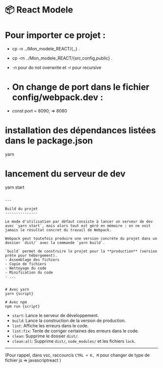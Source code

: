 📦 React Modele
===============

# Pour importer ce projet :


* cp -n ../Mon_modele_REACT/{.*,*} .
* cp -rn ../Mon_modele_REACT/{src,config,public} .

* -n pour do not overwrite et -r pour recursive


* # On change de port dans le fichier config/webpack.dev :

* const port = 8090; => 8080

# installation des dépendances listées dans le package.json
yarn

# lancement du serveur de dev
yarn start
```

---

Build du projet
---------------

Le mode d'utilisation par défaut consiste à lancer un serveur de dev avec `yarn start`, mais alors tout est géré en mémoire : on ne voit jamais le résultat concret du travail de Webpack.

Webpack peut toutefois produire une version concrète du projet dans un dossier `dist/` avec la commande `yarn build`.

`build` permet de construire le projet pour la **production** (version prête pour hébergement).
- Assemblage des fichiers
- Copie de fichiers
- Nettoyage du code
- Minification du code
- ...


# Avec yarn
yarn {script}

# Avec npm
npm run {script}
```

- `start`: Lance le serveur de développement.
- `build`: Lance la construction de la version de production.
- `lint`: Affiche les erreurs dans le code.
- `lint:fix`: Tente de corriger certaines des erreurs dans le code.
- `clean`: Supprime le dossier `dist/`.
- `clean:all`: Supprime `dist/`, `node_modules/` et les fichiers `lock`.

---

(Pour rappel, dans vsc, raccourcis `CTRL + K, M` pour changer de type de fichier js => javascriptreact )
